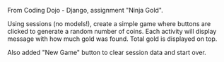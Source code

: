 From Coding Dojo - Django, assignment "Ninja Gold".

Using sessions (no models!), create a simple game where buttons are clicked to generate a random number of coins.
Each activity will display message with how much gold was found.
Total gold is displayed on top.

Also added "New Game" button to clear session data and start over.
